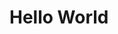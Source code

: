 # Hello World

<!-- The prompt was very vague so I am assuming we are supposed to use the example in the video as what we are doing in this one. -->